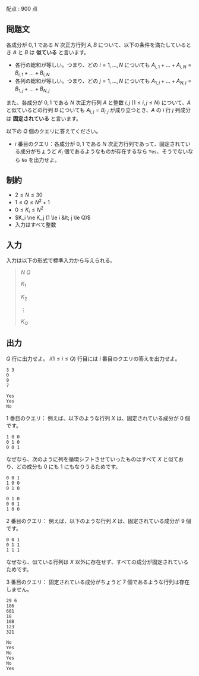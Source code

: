 配点 : $900$ 点

## 問題文

各成分が  $0,1$ である $N$ 次正方行列 $A,B$ について、以下の条件を満たしているとき $A$ と $B$ は **似ている** と言います。

- 各行の総和が等しい。つまり、どの $i=1,\dots,N$ についても $A_{i,1} + \dots + A_{i,N} = B_{i,1} + \dots + B_{i,N}$
- 各列の総和が等しい。つまり、どの $j=1,\dots,N$ についても $A_{1,j} + \dots + A_{N,j} = B_{1,j} + \dots + B_{N,j}$

また、各成分が $0,1$ である $N$ 次正方行列 $A$ と整数 $i,j$ ($1 \leq i,j \leq N$) について、$A$ と似ているどの行列 $B$ についても $A_{i,j} = B_{i,j}$ が成り立つとき、$A$ の $i$ 行 $j$ 列成分は **固定されている** と言います。

以下の $Q$ 個のクエリに答えてください。

- $i$ 番目のクエリ：各成分が $0,1$ である $N$ 次正方行列であって、固定されている成分がちょうど $K_i$ 個であるようなものが存在するなら `Yes`、そうでないなら `No` を出力せよ。

## 制約

- $2 \le N \le 30$
- $1 \le Q \le N^2+1$
- $0 \le K_i \le N^2$
- $K_i \ne K_j (1 \le i &lt; j \le Q)$
- 入力はすべて整数

## 入力

入力は以下の形式で標準入力から与えられる。

> $N$ $Q$
> 
> $K_1$
> 
> $K_2$
> 
> $\vdots$
> 
> $K_Q$

## 出力

$Q$ 行に出力せよ。
$i (1 \le i \le Q)$ 行目には $i$ 番目のクエリの答えを出力せよ。

```input1
3 3
0
9
7
```

```output1
Yes
Yes
No
```

$1$ 番目のクエリ：
例えば、以下のような行列 $X$ は、固定されている成分が $0$ 個です。

```output1
1 0 0
0 1 0
0 0 1
```

なぜなら、次のように列を循環シフトさせていったものはすべて $X$ と似ており、どの成分も $0$ にも $1$ にもなりうるためです。

```output1
0 0 1
1 0 0
0 1 0
```
```output1
0 1 0
0 0 1
1 0 0
```

$2$ 番目のクエリ：
例えば、以下のような行列 $X$ は、固定されている成分が $9$ 個です。

```output1
0 0 1
0 1 1
1 1 1
```

なぜなら、似ている行列は $X$ 以外に存在せず、すべての成分が固定されているためです。

$3$ 番目のクエリ：
固定されている成分がちょうど $7$ 個であるような行列は存在しません。

```input2
29 6
186
681
18
108
123
321
```

```output2
No
Yes
No
Yes
No
Yes
```